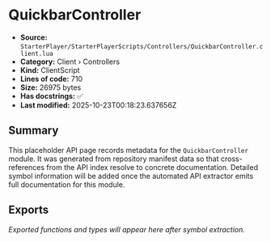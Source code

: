 # QuickbarController

- **Source:** `StarterPlayer/StarterPlayerScripts/Controllers/QuickbarController.client.lua`
- **Category:** Client › Controllers
- **Kind:** ClientScript
- **Lines of code:** 710
- **Size:** 26975 bytes
- **Has docstrings:** ✅
- **Last modified:** 2025-10-23T00:18:23.637656Z

## Summary

This placeholder API page records metadata for the `QuickbarController` module. It was generated
from repository manifest data so that cross-references from the API index resolve to
concrete documentation. Detailed symbol information will be added once the automated
API extractor emits full documentation for this module.

## Exports

_Exported functions and types will appear here after symbol extraction._
